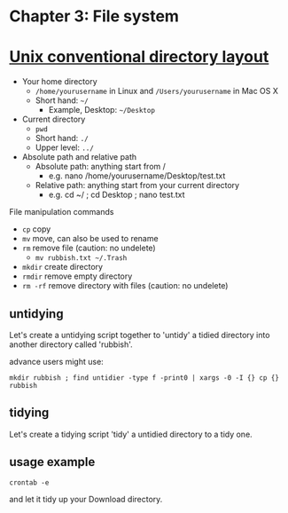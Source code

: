 # Chapter 3: File system

# [Unix conventional directory layout](https://en.wikipedia.org/wiki/Unix_filesystem#Conventional_directory_layout)

* Your home directory
  * `/home/yourusername` in Linux and `/Users/yourusername` in Mac OS X 
  * Short hand: `~/`
	* Example, Desktop: `~/Desktop`
* Current directory
  * `pwd`
  * Short hand: `./`
  * Upper level: `../`
* Absolute path and relative path
  * Absolute path: anything start from /
    * e.g. nano /home/yourusername/Desktop/test.txt
  * Relative path: anything start from your current directory
    * e.g. cd ~/ ; cd Desktop ; nano test.txt

File manipulation commands

* `cp` copy
* `mv` move, can also be used to rename
* `rm` remove file (caution: no undelete)
   * `mv rubbish.txt ~/.Trash`
* `mkdir` create directory
* `rmdir` remove empty directory
* `rm -rf` remove directory with files (caution: no undelete)

## untidying

Let's create a untidying script together to 'untidy' a tidied directory into another directory called 'rubbish'.

advance users might use:

```{sh}
mkdir rubbish ; find untidier -type f -print0 | xargs -0 -I {} cp {} rubbish
```

## tidying

Let's create a tidying script 'tidy' a untidied directory to a tidy one.

## usage example

`crontab -e`

and let it tidy up your Download directory.


